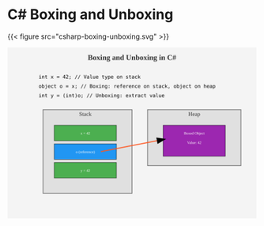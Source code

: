 # C# Boxing and Unboxing

{{< figure src="csharp-boxing-unboxing.svg" >}}

![SVG Image](csharp-boxing-unboxing.svg)